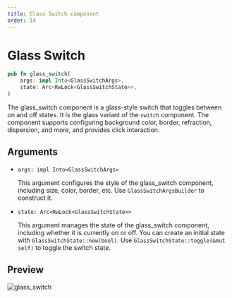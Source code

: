 ```yaml
---
title: Glass Switch component
order: 14
---
```


# Glass Switch

```rust
pub fn glass_switch(
    args: impl Into<GlassSwitchArgs>,
    state: Arc<RwLock<GlassSwitchState>>,
)
```

The glass_switch component is a glass-style switch that toggles between on and off states. It is the glass variant of the `switch` component. The component supports configuring background color, border, refraction, dispersion, and more, and provides click interaction.

## Arguments

- `args: impl Into<GlassSwitchArgs>`

  This argument configures the style of the glass_switch component, including size, color, border, etc. Use `GlassSwitchArgsBuilder` to construct it.

- `state: Arc<RwLock<GlassSwitchState>>`

  This argument manages the state of the glass_switch component, including whether it is currently on or off. You can create an initial state with `GlassSwitchState::new(bool)`. Use `GlassSwitchState::toggle(&mut self)` to toggle the switch state.

## Preview

![glass_switch](/glass_switch_example.gif)
